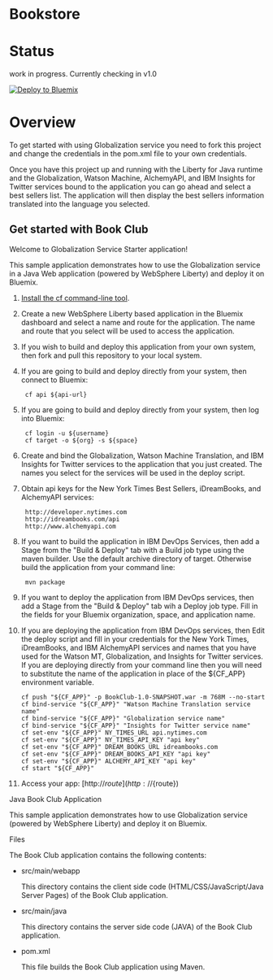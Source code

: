 # Bookstore 
# Status 
work in progress.  Currently checking in v1.0 

[![Deploy to Bluemix](https://bluemix.net/deploy/button.png)](https://bluemix.net/deploy?repository=https://github.com/Puquios/bookclub-foundry.git)

# Overview  
To get started with using Globalization service you need to fork this project
and change the credentials in the pom.xml file to your own credentials.

Once you have this project up and running with the Liberty for Java runtime and the Globalization, Watson Machine, AlchemyAPI, and IBM Insights for Twitter services bound to the application you can go ahead and select a best sellers list. The application will then display the best sellers information translated into the language you selected.

Get started with Book Club
-----------------------------------
Welcome to Globalization Service Starter application!

This sample application demonstrates how to use the Globalization service in a Java Web application (powered by WebSphere Liberty) and deploy it on Bluemix.

1. [Install the cf command-line tool](${doc-url}/#starters/BuildingWeb.html#install_cf).

2. Create a new WebSphere Liberty based application in the Bluemix dashboard and select 
a name and route for the application. The name and route that you select 
will be used to access the application.

3. If you wish to build and deploy this application from your own system, then fork and pull this 
repository to your local system.

4. If you are going to build and deploy directly from your system, then connect to Bluemix:

        cf api ${api-url}

5. If you are going to build and deploy directly from your system, then log into Bluemix:

        cf login -u ${username}
        cf target -o ${org} -s ${space}
        
6. Create and bind the Globalization, Watson Machine Translation, and IBM Insights for Twitter services
to the application that you just created. The names you select for the services will be used in the
deploy script.
   
7. Obtain api keys for the New York Times Best Sellers, iDreamBooks, and AlchemyAPI services:

        http://developer.nytimes.com
        http://idreambooks.com/api
        http://www.alchemyapi.com


8. If you want to build the application in IBM DevOps Services, then add a Stage from the "Build & Deploy" tab with a Build job type using the maven builder. Use the default archive directory of target. 
Otherwise build the application from your command line:

        mvn package

9. If you want to deploy the application from IBM DevOps services, then add a Stage from the "Build & Deploy" tab wih a Deploy job type. Fill in the fields for your Bluemix organization, space, and application name.

10. If you are deploying the application from IBM DevOps services, then Edit the deploy script 
and fill in your credentials for the New York Times, iDreamBooks, and IBM AlchemyAPI services 
and names that you have used for the Watson MT, Globalization, and Insights for Twitter services. 
If you are deploying directly from your command line then you will need to substitute the name of the application 
in place of the ${CF_APP} environment variable.

        cf push "${CF_APP}" -p BookClub-1.0-SNAPSHOT.war -m 768M --no-start
        cf bind-service "${CF_APP}" "Watson Machine Translation service name"
        cf bind-service "${CF_APP}" "Globalization service name"
        cf bind-service "${CF_APP}" "Insights for Twitter service name"
        cf set-env "${CF_APP}" NY_TIMES_URL api.nytimes.com
        cf set-env "${CF_APP}" NY_TIMES_API_KEY "api key"
        cf set-env "${CF_APP}" DREAM_BOOKS_URL idreambooks.com
        cf set-env "${CF_APP}" DREAM_BOOKS_API_KEY "api key"
        cf set-env "${CF_APP}" ALCHEMY_API_KEY "api key" 
        cf start "${CF_APP}"
        
11. Access your app: [http://${route}](http://${route})


Java Book Club Application

This sample application demonstrates how to use Globalization service
 (powered by WebSphere Liberty) and deploy it on Bluemix.

Files

The Book Club application contains the following contents:

    
*   src/main/webapp

    This directory contains the client side code (HTML/CSS/JavaScript/Java Server Pages) of the Book Club application.
    
*   src/main/java

    This directory contains the server side code (JAVA) of the Book Club application. 
    
*   pom.xml

    This file builds the Book Club application using Maven.
    
